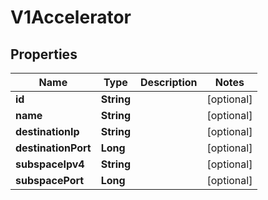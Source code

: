

# V1Accelerator


## Properties

Name | Type | Description | Notes
------------ | ------------- | ------------- | -------------
**id** | **String** |  |  [optional]
**name** | **String** |  |  [optional]
**destinationIp** | **String** |  |  [optional]
**destinationPort** | **Long** |  |  [optional]
**subspaceIpv4** | **String** |  |  [optional]
**subspacePort** | **Long** |  |  [optional]



